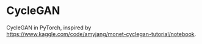 # CycleGAN
CycleGAN in PyTorch, inspired by https://www.kaggle.com/code/amyjang/monet-cyclegan-tutorial/notebook.
